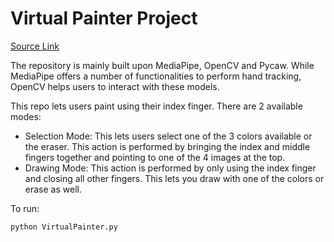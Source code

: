 # Virtual Painter Project

[Source Link](https://www.youtube.com/watch?v=01sAkU_NvOY&t=17575s)

The repository is mainly built upon MediaPipe, OpenCV and Pycaw. While MediaPipe offers a number of functionalities to perform hand tracking, OpenCV helps users to interact with these models. 

This repo lets users paint using their index finger. There are 2 available modes: 
* Selection Mode: This lets users select one of the 3 colors available or the eraser. This action is performed by bringing the index and middle fingers together and pointing to one of the 4 images at the top.
* Drawing Mode: This action is performed by only using the index finger and closing all other fingers. This lets you draw with one of the colors or erase as well.

To run:
```
python VirtualPainter.py
```
